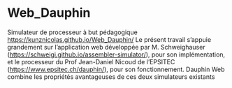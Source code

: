 # Web_Dauphin
Simulateur de processeur à but pédagogique
https://kunznicolas.github.io/Web_Dauphin/ 
Le présent travail s’appuie grandement sur l’application web développée par M. Schweighauser (https://schweigi.github.io/assembler-simulator/), pour son implémentation, et le processeur du Prof Jean-Daniel Nicoud  de l’EPSITEC (https://www.epsitec.ch/dauphin/), pour son fonctionnement. Dauphin Web combine les propriétés avantageuses de ces deux simulateurs existants


